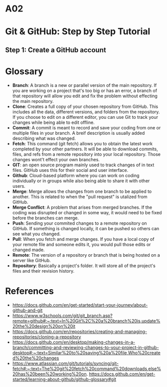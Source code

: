 # A02 

# Git & GitHub: Step by Step Tutorial

## Step 1: Create a GitHub account



# Glossary

- **Branch**: A branch is a new or parallel version of the main repository. If you are working on a project that's too big or has an error, a branch of that repository will allow you edit and fix the problem without effecting the main repository. 
- **Clone**: Creates a full copy of your chosen repository from GitHub. This includes all the data, different versions, and folders from the repository.  If you choose to edit on a different editor, you can use Git to track your changes while being able to edit offline.
- **Commit**: A commit is meant to record and save your coding from one or multiple files in your branch. A breif description is usually added describing what was changed.
- **Fetch**: This command (git fetch) allows you to obtain the latest work completed by your other partners. It will be able to download commits, files, and refs from a remote repository into your local repository. Those changes wont't effect your own branches. 
- **GIT**: an open source program mainly used to track changes of in text files. GitHub uses this for their social and user interface.
- **Github**: Cloud-based platform where you can work on coding individually or in groups while also being able to share it with other users. 
- **Merge**: Merge allows the changes from one branch to be applied to another. This is related to when the "pull request" is utalized from GitHub.
- **Merge Conflict**: A problem that arises from merged branches. If the coding was disrupted or changed in some way, it would need to be fixed before the branches can merge.
- **Push**: Sending your commited changes to a remote repository on GitHub. If something is changed locally, it can be pushed so others can see what you changed.
- **Pull**: When you fetch and merge changes. If you have a local copy of your remote file and someone edits it, you would pull those edits or changed made.
- **Remote**: The version of a repository or branch that is being hosted on a server like GitHub. 
- **Repository**: Basically a project's folder. It will store all of the project's files and their revision history.

# References

- https://docs.github.com/en/get-started/start-your-journey/about-github-and-git
- https://www.w3schools.com/git/git_branch.asp?remote=github#:~:text=In%20Git%2C%20a%20branch%20is,update%20the%20design%20on%20it
- https://docs.github.com/en/repositories/creating-and-managing-repositories/cloning-a-repository
- https://docs.github.com/en/desktop/making-changes-in-a-branch/committing-and-reviewing-changes-to-your-project-in-github-desktop#:~:text=Similar%20to%20saving%20a%20file,Who%20created%20the%20changes
- https://www.atlassian.com/git/tutorials/syncing/git-fetch#:~:text=The%20git%20fetch%20command%20downloads,else%20has%20been%20working%20on.
https://docs.github.com/en/get-started/learning-about-github/github-glossary#git
